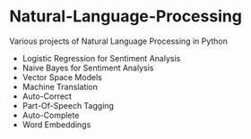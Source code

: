 # Natural-Language-Processing
Various projects of Natural Language Processing in Python
- Logistic Regression for Sentiment Analysis
- Naive Bayes for Sentiment Analysis
- Vector Space Models
- Machine Translation 
- Auto-Correct
- Part-Of-Speech Tagging
- Auto-Complete
- Word Embeddings

